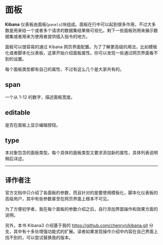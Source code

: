 # 面板

**Kibana** 仪表板由面板(`panels`)块组成。面板在行中可以起到很多作用，不过大多数是用来给一个或者多个请求的数据集结果做可视化。剩下一些面板则用来展示数据集或者用来为使用者提供插入指令的地方。

面板可以很容易的通过 Kibana 网页界面配置。为了了解更高级的用法，比如模板化或者脚本化仪表板，这章开始介绍面板属性。你可以发现一些通过网页界面看不到的设置。

每个面板类型都有自己的属性，不过有这么几个是大家共有的。

## span

一个从 1-12 的数字，描述面板宽度。

## editable

是否在面板上显示编辑按钮。

## type

本对象包含的面板类型。每个具体的面板类型又要求添加新的属性，具体列表说明稍后详述。

-----------------------

## 译作者注

官方文档中只介绍了各面板的参数，而且针对的是要使用模板化，脚本化仪表板的高级用户，其中有些参数甚至在网页界面上根本不可见。

为了方便初学者，我在每个面板的参数介绍之后，自行添加界面操作和效果方面的说明。

另外，本书 Kibana3 介绍基于我的 <https://github.com/chenryn/kibana.git> 分支，其中有十多处增强功能式的扩展。读者如果发现操作介绍中内容在自己界面上找不到的，可以尝试替换我的版本。
